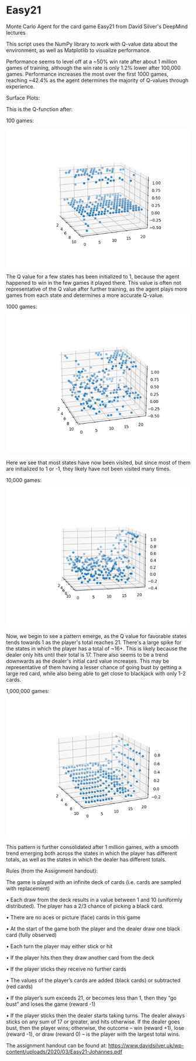 # Easy21
Monte Carlo Agent for the card game Easy21 from David Silver's DeepMind lectures

This script uses the NumPy library to work with Q-value data about the environment, as well as Matplotlib to visualize performance.

Performance seems to level off at a ~50% win rate after about 1 million games of training, although the win rate is only 1.2% lower after 100,000 games. Performance increases the most over the first 1000 games, reaching ~42.4% as the agent determines the majority of Q-values through experience.

Surface Plots:

This is the Q-function after:

100 games:

![Q-function after 100 games](https://github.com/dhruv-sirohi/Easy21/blob/main/Surface%20Plots/Q_surface_100.png)

The Q value for a few states has been initialized to 1, because the agent happened to win in the few games it played there. This value is often not representative of the Q value after further training, as the agent plays more games from each state and determines a more accurate Q-value.

1000 games:

![Alt text](https://github.com/dhruv-sirohi/Easy21/blob/main/Surface%20Plots/Q_surface_1000.png)

Here we see that most states have now been visited, but since most of them are initialized to 1 or -1, they likely have not been visited many times.

10,000 games:

![Alt text](https://github.com/dhruv-sirohi/Easy21/blob/main/Surface%20Plots/Q_surface_10000.png)

Now, we begin to see a pattern emerge, as the Q value for favorable states tends towards 1 as the player's total reaches 21. There's a large spike for the states in which the player has a total of ~16+. This is likely because the dealer only hits until their total is 17. There also seems to be a trend downwards as the dealer's initial card value increases. This may be representative of them having a lesser chance of going bust by getting a large red card, while also being able to get close to blackjack with only 1-2 cards.

1,000,000 games:

![Alt text](https://github.com/dhruv-sirohi/Easy21/blob/main/Surface%20Plots/Q_surface_1000000.png)

This pattern is further consolidated after 1 million games, with a smooth trend emerging both across the states in which the player has different totals, as well as the states in which the dealer has different totals. 


Rules (from the Assignment handout):

The game is played with an infinite deck of cards (i.e. cards are sampled with replacement)

• Each draw from the deck results in a value between 1 and 10 (uniformly distributed). The player has a 2/3 chance of picking a black card.

• There are no aces or picture (face) cards in this game

• At the start of the game both the player and the dealer draw one black card (fully observed)

• Each turn the player may either stick or hit

• If the player hits then they draw another card from the deck

• If the player sticks they receive no further cards

• The values of the player’s cards are added (black cards) or subtracted (red cards)

• If the player’s sum exceeds 21, or becomes less than 1, then they “go bust” and loses the game (reward -1)

• If the player sticks then the dealer starts taking turns. The dealer always sticks on any sum of 17 or greater, and hits otherwise. If the dealer goes bust, then the player wins; otherwise, the outcome – win (reward +1), lose (reward -1), or draw (reward 0) – is the player with the largest total wins.

The assignment handout can be found at: https://www.davidsilver.uk/wp-content/uploads/2020/03/Easy21-Johannes.pdf
